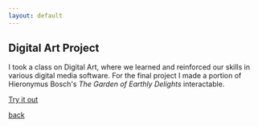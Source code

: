 ```yaml
---
layout: default
---
```


## Digital Art Project

I took a class on Digital Art, where we learned and reinforced our skills in various digital media software. For the final project I made a portion of Hieronymus Bosch's _The Garden of Earthly Delights_ interactable.

[Try it out](/webprojects/digitalartproject/)

[back](/)